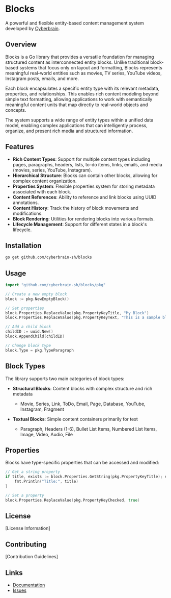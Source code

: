 # Blocks

A powerful and flexible entity-based content management system developed by [Cyberbrain](https://github.com/cyberbrain-sh).

## Overview

Blocks is a Go library that provides a versatile foundation for managing structured content as interconnected entity blocks. Unlike traditional block-based systems that focus only on layout and formatting, Blocks represents meaningful real-world entities such as movies, TV series, YouTube videos, Instagram posts, emails, and more.

Each block encapsulates a specific entity type with its relevant metadata, properties, and relationships. This enables rich content modeling beyond simple text formatting, allowing applications to work with semantically meaningful content units that map directly to real-world objects and concepts.

The system supports a wide range of entity types within a unified data model, enabling complex applications that can intelligently process, organize, and present rich media and structured information.

## Features

- **Rich Content Types**: Support for multiple content types including pages, paragraphs, headers, lists, to-do items, links, emails, and media (movies, series, YouTube, Instagram).
- **Hierarchical Structure**: Blocks can contain other blocks, allowing for complex content organization.
- **Properties System**: Flexible properties system for storing metadata associated with each block.
- **Content References**: Ability to reference and link blocks using UUID annotations.
- **Content History**: Track the history of block movements and modifications.
- **Block Rendering**: Utilities for rendering blocks into various formats.
- **Lifecycle Management**: Support for different states in a block's lifecycle.

## Installation

```bash
go get github.com/cyberbrain-sh/blocks
```

## Usage

```go
import "github.com/cyberbrain-sh/blocks/pkg"

// Create a new empty block
block := pkg.NewEmptyBlock()

// Set properties
block.Properties.ReplaceValue(pkg.PropertyKeyTitle, "My Block")
block.Properties.ReplaceValue(pkg.PropertyKeyText, "This is a sample block")

// Add a child block
childID := uuid.New()
block.AppendChild(childID)

// Change block type
block.Type = pkg.TypeParagraph
```

## Block Types

The library supports two main categories of block types:

- **Structural Blocks**: Content blocks with complex structure and rich metadata
  - Movie, Series, Link, ToDo, Email, Page, Database, YouTube, Instagram, Fragment

- **Textual Blocks**: Simple content containers primarily for text
  - Paragraph, Headers (1-6), Bullet List Items, Numbered List Items, Image, Video, Audio, File

## Properties

Blocks have type-specific properties that can be accessed and modified:

```go
// Get a string property
if title, exists := block.Properties.GetString(pkg.PropertyKeyTitle); exists {
    fmt.Println("Title:", title)
}

// Set a property
block.Properties.ReplaceValue(pkg.PropertyKeyChecked, true)
```

## License

[License Information]

## Contributing

[Contribution Guidelines]

## Links

- [Documentation](https://github.com/cyberbrain-sh/blocks)
- [Issues](https://github.com/cyberbrain-sh/blocks/issues)
